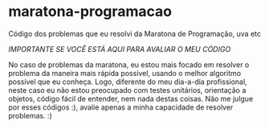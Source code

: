 maratona-programacao
====================

Código dos problemas que eu resolvi da Maratona de Programação, uva etc

*IMPORTANTE SE VOCÊ ESTÁ AQUI PARA AVALIAR O MEU CÓDIGO*

No caso de problemas da maratona, eu estou mais focado em resolver o problema da maneira mais rápida possível, 
usando o melhor algoritmo possível que eu conheça. Logo, diferente do meu dia-a-dia profissional, neste 
caso eu não estou preocupado com testes unitários, orientação a objetos, código fácil de entender, 
nem nada destas coisas. Não me julgue por esses códigos :), avalie apenas a minha capacidade de resolver problemas. :)
